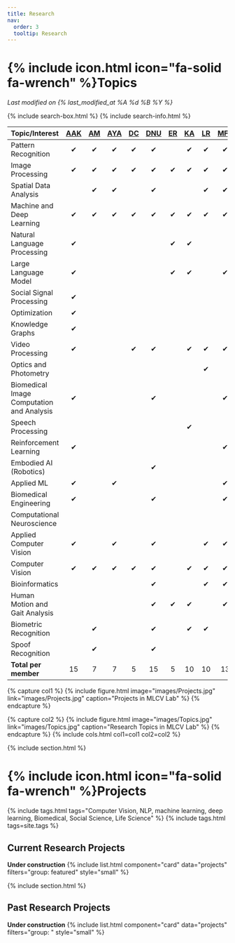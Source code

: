 ```yaml
---
title: Research
nav:
  order: 3
  tooltip: Research
---
```


# {% include icon.html icon="fa-solid fa-wrench" %}Topics

_Last modified on {% last_modified_at %A %d %B %Y %}_

{% include search-box.html %}
{% include search-info.html %}


| Topic/Interest | [AAK](../members/adila-krisnadhi.html) | [AM](../members/aniati-murni.html) | [AYA](../members/aruni-azizah.html) | [DC](../members/dina-chahyati.html) | [DNU](../members/dinial-utami.html) | [ER](../members/erdefi-rakun.html) | [KA](../members/kurniawati-azizah.html) | [LR](../members/laksmita-rahadianti.html) | [MFR](../members/febrian-rachmadi.html) | NF | [SN](../members/syifa-nurhayati.html) | [TB](../members/t-basaruddin.html) | [VD](../members/vektor-dewanto.html) | Total
| :---- | :----: | :----: | :----: | :----: | :----: | :----: | :----: | :----: | :----: | :----: | :----: | :----: |:----: | :----: |
| Pattern Recognition | <span>&#x2714;</span> | <span>&#x2714;</span> | <span>&#x2714;</span> |   <span>&#x2714;</span> | <span>&#x2714;</span> |   | <span>&#x2714;</span> |   <span>&#x2714;</span> | <span>&#x2714;</span> |   |   |   <span>&#x2714;</span> | <span>&#x2714;</span> | 10
| Image Processing  | <span>&#x2714;</span> | <span>&#x2714;</span> | <span>&#x2714;</span> |   <span>&#x2714;</span> | <span>&#x2714;</span> | <span>&#x2714;</span> | <span>&#x2714;</span> |   <span>&#x2714;</span> | <span>&#x2714;</span> |   |   |   <span>&#x2714;</span> |   | 10
| Spatial Data Analysis |   | <span>&#x2714;</span> | <span>&#x2714;</span> |     | <span>&#x2714;</span> |   |   |   <span>&#x2714;</span> | <span>&#x2714;</span> |   |   |     |   | 5
| Machine and Deep Learning | <span>&#x2714;</span> | <span>&#x2714;</span> | <span>&#x2714;</span> |   <span>&#x2714;</span> | <span>&#x2714;</span> | <span>&#x2714;</span> | <span>&#x2714;</span> |   <span>&#x2714;</span> | <span>&#x2714;</span> | <span>&#x2714;</span> | <span>&#x2714;</span> |   <span>&#x2714;</span> | <span>&#x2714;</span> | 13
| Natural Language Processing  | <span>&#x2714;</span> |   |   |    |   | <span>&#x2714;</span> | <span>&#x2714;</span> |   |    |    |   |    |   | 3
| Large Language Model  | <span>&#x2714;</span> |   |   |    |   | <span>&#x2714;</span> | <span>&#x2714;</span> |   | <span>&#x2714;</span> |   |   |    |   | 3
| Social Signal Processing  | <span>&#x2714;</span> |    |   |    |    |    |   |    |    |   |   |   <span>&#x2714;</span> |   | 2
| Optimization  | <span>&#x2714;</span> |    |   |    |    |    |   |    |    |   |   |   <span>&#x2714;</span> | <span>&#x2714;</span> | 4
| Knowledge Graphs  | <span>&#x2714;</span> |    |   |    |    |    |   |    |    |   |   |     |   | 1
| Video Processing  | <span>&#x2714;</span> |   |   |   <span>&#x2714;</span> | <span>&#x2714;</span> |   | <span>&#x2714;</span> | <span>&#x2714;</span> | <span>&#x2714;</span> |   |   |   |   | 6
| Optics and Photometry  |   |   |   |   |   |   |   |   <span>&#x2714;</span> |   |   |   |   |   | 1
| Biomedical Image Computation and Analysis  | <span>&#x2714;</span> |   |   |   | <span>&#x2714;</span> |   |   |   | <span>&#x2714;</span> |   | <span>&#x2714;</span> |     |   | 4
| Speech Processing  |   |   |   |   |   |   | <span>&#x2714;</span> |   |   |   |   |   |   | 1
| Reinforcement Learning  | <span>&#x2714;</span> |   |   |   |   |   |   |   | <span>&#x2714;</span> |   |   |   | <span>&#x2714;</span> | 3
| Embodied AI (Robotics)  |   |   |   |   | <span>&#x2714;</span> |   |   |   |   |   |   |   | <span>&#x2714;</span> | 2
| Applied ML  | <span>&#x2714;</span> |   | <span>&#x2714;</span> |   |   |   |   |   | <span>&#x2714;</span> | <span>&#x2714;</span> |   |   <span>&#x2714;</span> | <span>&#x2714;</span> | 6
| Biomedical Engineering  | <span>&#x2714;</span> |   |   |   | <span>&#x2714;</span> |    |   |   | <span>&#x2714;</span> | <span>&#x2714;</span> |   |   |   | 4
| Computational Neuroscience  |   |   |   |   |   |   |   |   |   | <span>&#x2714;</span> |    |   |   | 1
| Applied Computer Vision  | <span>&#x2714;</span> |   | <span>&#x2714;</span> |   | <span>&#x2714;</span> |   |   | <span>&#x2714;</span> | <span>&#x2714;</span> |   |   |     |   | 5
| Computer Vision  | <span>&#x2714;</span> | <span>&#x2714;</span> | <span>&#x2714;</span> |   <span>&#x2714;</span> | <span>&#x2714;</span> |   | <span>&#x2714;</span> | <span>&#x2714;</span> | <span>&#x2714;</span> |   |   |   <span>&#x2714;</span> |   | 9
| Bioinformatics  |   |   |   |   | <span>&#x2714;</span> |   |   | <span>&#x2714;</span> | <span>&#x2714;</span> |   |   | <span>&#x2714;</span> | <span>&#x2714;</span> | 5
| Human Motion and Gait Analysis |   |   |   |   | <span>&#x2714;</span> | <span>&#x2714;</span> | <span>&#x2714;</span> |   | <span>&#x2714;</span> |   |   | <span>&#x2714;</span> |   | 5
| Biometric Recognition  |   | <span>&#x2714;</span> |   |   | <span>&#x2714;</span> |   | <span>&#x2714;</span> | <span>&#x2714;</span> |   |   |   |<span>&#x2714;</span> |   | 5
| Spoof Recognition  |   | <span>&#x2714;</span> |   |   | <span>&#x2714;</span> |   |   |   |   |   |   |   |   | 2
| **Total per member** | 15 | 7 | 7 | 5 | 15 | 5 | 10 | 10 | 13 | 4 | 3 | 9 | 7 | 

{% capture col1 %}
{%
  include figure.html
  image="images/Projects.jpg"
  link="images/Projects.jpg"
  caption="Projects in MLCV Lab"
%}
{% endcapture %}

{% capture col2 %}
{%
  include figure.html
  image="images/Topics.jpg"
  link="images/Topics.jpg"
  caption="Research Topics in MLCV Lab"
%}
{% endcapture %}
{% include cols.html col1=col1 col2=col2 %}

{% include section.html %}

# {% include icon.html icon="fa-solid fa-wrench" %}Projects

{% include tags.html tags="Computer Vision, NLP, machine learning, deep learning, Biomedical, Social Science, Life Science" %}
{% include tags.html tags=site.tags %}

## Current Research Projects
**Under construction**
{% include list.html component="card" data="projects" filters="group: featured" style="small" %}

{% include section.html %}
## Past Research Projects
**Under construction**
{% include list.html component="card" data="projects" filters="group: " style="small" %}

